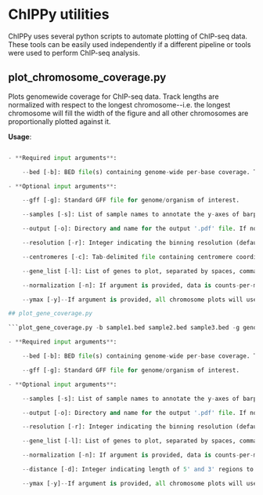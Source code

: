# ChIPPy utilities
ChIPPy uses several python scripts to automate plotting of ChIP-seq data. These tools can be easily used independently if a different pipeline or tools were used to perform ChIP-seq analysis.
##

## plot_chromosome_coverage.py

Plots genomewide coverage for ChIP-seq data. Track lengths are normalized with respect to the longest chromosome--i.e. the longest chromosome will fill the width of the figure and all other chromosomes are proportionally plotted against it.

**Usage**:

```plot_chromosome_coverage.py  -b sample1.bed sample2.bed sample3.bed

- **Required input arguments**:

    --bed [-b]: BED file(s) containing genome-wide per-base coverage. To generage this file from a BAM file: ```samtools depth -a -o input.bed input.bam```

- **Optional input arguments**:

    --gff [-g]: Standard GFF file for genome/organism of interest.

    --samples [-s]: List of sample names to annotate the y-axes of barplots. List should be the same length as the list of BED files and plots will be annotated in the same order as BED files. If no sample names are given, the BED file names are used to annotate plots.

    --output [-o]: Directory and name for the output '.pdf' file. If no output is given, the output file is 'chromosome_coverage.pdf' and saved in the directory of the first BED input.

    --resolution [-r]: Integer indicating the binning resolution (default = 1000).

    --centromeres [-c]: Tab-delimited file containing centromere coordinates for each chromosome. File should have three columns: chromosome names, start coordinates and end coordinates. The values in the 'chromosome names' column should match the chromosome names in the BED files.

    --gene_list [-l]: List of genes to plot, separated by spaces, commas, newlines, or tabs. Genes will be extracted from the provided GFF file. If no list is provided, all genes will be annotated on plots.

    --normalization [-n]: If argument is provided, data is counts-per-million (CPM) normalized prior to plotting. This allows for direct comparison of samples regardless of sequencing depth.

    --ymax [-y]--If argument is provided, all chromosome plots will use the maximum y-value for the entire binned dataset. If not provided, each chromosome will use the maximum value for that chromosome.

## plot_gene_coverage.py

```plot_gene_coverage.py -b sample1.bed sample2.bed sample3.bed -g genome.gff

- **Required input arguments**:

    --bed [-b]: BED file(s) containing genome-wide per-base coverage. To generage this file from a BAM file: ```samtools depth -a -o input.bed input.bam```

    --gff [-g]: Standard GFF file for genome/organism of interest.

- **Optional input arguments**:

    --samples [-s]: List of sample names to annotate the y-axes of barplots. List should be the same length as the list of BED files and plots will be annotated in the same order as BED files. If no sample names are given, the BED file names are used to annotate plots.

    --output [-o]: Directory and name for the output '.pdf' file. If no output is given, the output file is 'chromosome_coverage.pdf' and saved in the directory of the first BED input.

    --resolution [-r]: Integer indicating the binning resolution (default = 10).

    --gene_list [-l]: List of genes to plot, separated by spaces, commas, newlines, or tabs. Genes will be extracted from the provided GFF file. If no list is provided, all genes will be annotated on plots.

    --normalization [-n]: If argument is provided, data is counts-per-million (CPM) normalized prior to plotting. This allows for direct comparison of samples regardless of sequencing depth.

    --distance [-d]: Integer indicating length of 5' and 3' regions to plot. By default, only the coding region for the plotted genes is used.

    --ymax [-y]--If argument is provided, all chromosome plots will use the maximum y-value for the entire binned dataset. If not provided, each chromosome will use the maximum value for that chromosome.
